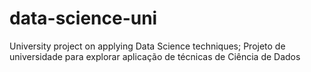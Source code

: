# data-science-uni
University project on applying Data Science techniques; Projeto de universidade para explorar aplicação de técnicas de Ciência de Dados
